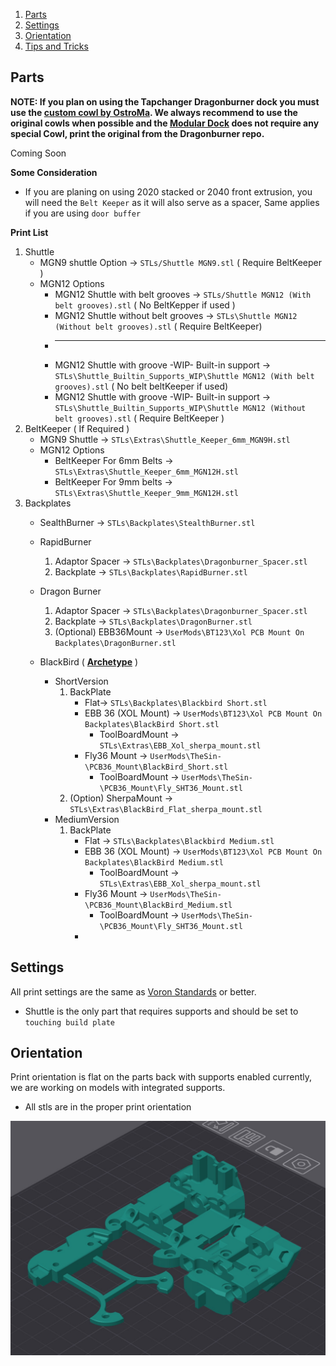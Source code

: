 1. [Parts](#parts)
2. [Settings](#settings)
3. [Orientation](#orientation)
4. [Tips and Tricks](#tips-and-tricks)

## Parts

**NOTE: If you plan on using the Tapchanger Dragonburner dock you must use the [custom cowl by OstroMa](https://github.com/DraftShift/StealthChanger/blob/main/UserMods/OstroMa/DB_Cowl_v8_with_TapChanger_Dock_Hooks.stl). We always recommend to use the original cowls when possible and the [Modular Dock](https://github.com/DraftShift/ModularDock) does not require any special Cowl, print the original from the Dragonburner repo.**

Coming Soon

**Some Consideration**

* If you are planing on using 2020 stacked or 2040 front extrusion, you will need the `Belt Keeper` as it will also serve as a spacer, Same applies if you are using `door buffer`

**Print List**

1. Shuttle
   * MGN9 shuttle Option -> `STLs/Shuttle MGN9.stl` ( Require BeltKeeper )
   * MGN12 Options
     * MGN12 Shuttle with belt grooves -> `STLs/Shuttle MGN12 (With belt grooves).stl` ( No BeltKepper if used )
     * MGN12 Shuttle without belt grooves -> `STLs\Shuttle MGN12 (Without belt grooves).stl` ( Require BeltKeeper)
     * ---
     * MGN12 Shuttle with groove -WIP- Built-in support -> `STLs\Shuttle_Builtin_Supports_WIP\Shuttle MGN12 (With belt grooves).stl` ( No belt beltKeeper if used)
     * MGN12 Shuttle with groove -WIP- Built-in support -> `STLs\Shuttle_Builtin_Supports_WIP\Shuttle MGN12 (Without belt grooves).stl` ( Require BeltKeeper )
2. BeltKeeper ( If Required )
   * MGN9 Shuttle -> `STLs\Extras\Shuttle_Keeper_6mm_MGN9H.stl`
   * MGN12 Options
     * BeltKeeper For 6mm Belts -> `STLs\Extras\Shuttle_Keeper_6mm_MGN12H.stl`
     * BeltKeeper For 9mm belts -> `STLs\Extras\Shuttle_Keeper_9mm_MGN12H.stl`
3. Backplates
   * SealthBurner -> `STLs\Backplates\StealthBurner.stl`
   * RapidBurner

     1. Adaptor Spacer -> `STLs\Backplates\Dragonburner_Spacer.stl`
     2. Backplate -> `STLs\Backplates\RapidBurner.stl`
   * Dragon Burner

     1. Adaptor Spacer -> `STLs\Backplates\Dragonburner_Spacer.stl`
     2. Backplate -> `STLs\Backplates\DragonBurner.stl`
     3. (Optional) EBB36Mount -> `UserMods\BT123\Xol PCB Mount On Backplates\DragonBurner.stl`
   * BlackBird ( [**Archetype**](https://github.com/Armchair-Heavy-Industries/Archetype) )

     * ShortVersion
       1. BackPlate
          * Flat-> `STLs\Backplates\Blackbird Short.stl`
          * EBB 36 (XOL Mount) -> `UserMods\BT123\Xol PCB Mount On Backplates\BlackBird Short.stl`
            * ToolBoardMount -> `STLs\Extras\EBB_Xol_sherpa_mount.stl`
          * Fly36 Mount -> `UserMods\TheSin-\PCB36_Mount\BlackBird_Short.stl`
            * ToolBoardMount -> `UserMods\TheSin-\PCB36_Mount\Fly_SHT36_Mount.stl`
       2. (Option) SherpaMount -> `STLs\Extras\BlackBird_Flat_sherpa_mount.stl`
     * MediumVersion
       1. BackPlate
          * Flat -> `STLs\Backplates\Blackbird Medium.stl`
          * EBB 36 (XOL Mount) -> `UserMods\BT123\Xol PCB Mount On Backplates\BlackBird Medium.stl`
            * ToolBoardMount -> `STLs\Extras\EBB_Xol_sherpa_mount.stl`
          * Fly36 Mount -> `UserMods\TheSin-\PCB36_Mount\BlackBird_Medium.stl`
            * ToolBoardMount -> `UserMods\TheSin-\PCB36_Mount\Fly_SHT36_Mount.stl`
          *

## Settings

All print settings are the same as [Voron Standards](https://docs.vorondesign.com/sourcing.html#print-settings) or better.

- Shuttle is the only part that requires supports and should be set to `touching build plate`

## Orientation

Print orientation is flat on the parts back with supports enabled currently, we are working on models with integrated supports.

- All stls are in the proper print orientation

![Print Orientation](https://github.com/DraftShift/StealthChanger/blob/main/media/Print_orientation.jpg?raw=true)
